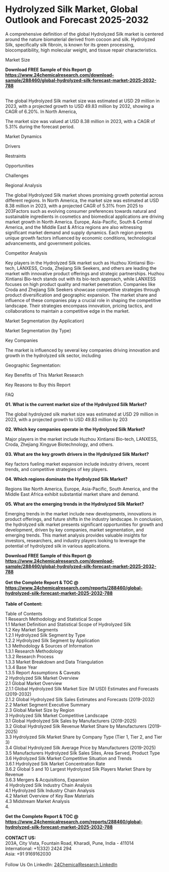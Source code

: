 <h1>Hydrolyzed Silk Market, Global Outlook and Forecast 2025-2032</h1><p>A comprehensive definition of the global Hydrolyzed Silk market is centered around the nature biomaterial derived from cocoon and silk. Hydrolyzed Silk, specifically silk fibroin, is known for its green processing, biocompatibility, high molecular weight, and tissue repair characteristics.</p><p>
Market Size</p><p>
</p><div><b>Download FREE Sample of this Report @ 
            <a href="https://www.24chemicalresearch.com/download-sample/288460/global-hydrolyzed-silk-forecast-market-2025-2032-788">
            https://www.24chemicalresearch.com/download-sample/288460/global-hydrolyzed-silk-forecast-market-2025-2032-788</a></b></div><br><p>The global Hydrolyzed Silk market size was estimated at USD 29 million in 2023, with a projected growth to USD 49.83 million by 2032, showing a CAGR of 6.20%. In North America,</p><p>
</p><p>The market size was valued at USD 8.38 million in 2023, with a CAGR of 5.31% during the forecast period.</p><p>
Market Dynamics</p><p>
Drivers</p><p>
</p><p>
Restraints</p><p>
</p><p>
Opportunities</p><p>
</p><p>
Challenges</p><p>
</p><p>
Regional Analysis</p><p>
</p><p>The global Hydrolyzed Silk market shows promising growth potential across different regions. In North America, the market size was estimated at USD 8.38 million in 2023, with a projected CAGR of 5.31% from 2025 to 203Factors such as evolving consumer preferences towards natural and sustainable ingredients in cosmetics and biomedical applications are driving market growth in North America. Europe, Asia-Pacific, South &amp; Central America, and the Middle East &amp; Africa regions are also witnessing significant market demand and supply dynamics. Each region presents unique growth factors influenced by economic conditions, technological advancements, and government policies.</p><p>
Competitor Analysis</p><p>
</p><p>Key players in the Hydrolyzed Silk market such as Huzhou Xintiansi Bio-tech, LANXESS, Croda, Zhejiang Silk Seekers, and others are leading the market with innovative product offerings and strategic partnerships. Huzhou Xintiansi Bio-tech stands out with its bio-tech approach, while LANXESS focuses on high product quality and market penetration. Companies like Croda and Zhejiang Silk Seekers showcase competitive strategies through product diversification and geographic expansion. The market share and influence of these companies play a crucial role in shaping the competitive landscape. Their strategies encompass innovation, pricing tactics, and collaborations to maintain a competitive edge in the market.</p><p>
Market Segmentation (by Application)</p><p>
</p><p>
Market Segmentation (by Type)</p><p>
</p><p>
Key Companies</p><p>
The market is influenced by several key companies driving innovation and growth in the hydrolyzed silk sector, including</p><p>
</p><p>
Geographic Segmentation:</p><p>
</p><p>

Key Benefits of This Market Research</p><p>
</p><p>
Key Reasons to Buy this Report</p><p>
</p><p>
FAQ</p><p>
<strong>01. What is the current market size of the Hydrolyzed Silk Market? </strong></p><p>
The global hydrolyzed silk market size was estimated at USD 29 million in 2023, with a projected growth to USD 49.83 million by 203</p><p>
<strong>02. Which key companies operate in the Hydrolyzed Silk Market?</strong></p><p>
Major players in the market include Huzhou Xintiansi Bio-tech, LANXESS, Croda, Zhejiang Xingyue Biotechnology, and others.</p><p>
<strong>03. What are the key growth drivers in the Hydrolyzed Silk Market?</strong></p><p>
Key factors fueling market expansion include industry drivers, recent trends, and competitive strategies of key players.</p><p>
<strong>04. Which regions dominate the Hydrolyzed Silk Market?</strong></p><p>
Regions like North America, Europe, Asia-Pacific, South America, and the Middle East Africa exhibit substantial market share and demand.</p><p>
<strong>05. What are the emerging trends in the Hydrolyzed Silk Market?</strong></p><p>
Emerging trends in the market include new developments, innovations in product offerings, and future shifts in the industry landscape. In conclusion, the hydrolyzed silk market presents significant opportunities for growth and development, driven by key companies, market segmentation, and emerging trends. This market analysis provides valuable insights for investors, researchers, and industry players looking to leverage the potential of hydrolyzed silk in various applications.
</p><div><b>Download FREE Sample of this Report @ 
            <a href="https://www.24chemicalresearch.com/download-sample/288460/global-hydrolyzed-silk-forecast-market-2025-2032-788">
            https://www.24chemicalresearch.com/download-sample/288460/global-hydrolyzed-silk-forecast-market-2025-2032-788</a></b></div><br><div><b>Get the Complete Report & TOC @ 
            <a href="https://www.24chemicalresearch.com/reports/288460/global-hydrolyzed-silk-forecast-market-2025-2032-788">
            https://www.24chemicalresearch.com/reports/288460/global-hydrolyzed-silk-forecast-market-2025-2032-788</a></b></div><br>
            <b>Table of Content:</b><p>Table of Contents<br />
1 Research Methodology and Statistical Scope<br />
1.1 Market Definition and Statistical Scope of Hydrolyzed Silk<br />
1.2 Key Market Segments<br />
1.2.1 Hydrolyzed Silk Segment by Type<br />
1.2.2 Hydrolyzed Silk Segment by Application<br />
1.3 Methodology & Sources of Information<br />
1.3.1 Research Methodology<br />
1.3.2 Research Process<br />
1.3.3 Market Breakdown and Data Triangulation<br />
1.3.4 Base Year<br />
1.3.5 Report Assumptions & Caveats<br />
2 Hydrolyzed Silk Market Overview<br />
2.1 Global Market Overview<br />
2.1.1 Global Hydrolyzed Silk Market Size (M USD) Estimates and Forecasts (2019-2032)<br />
2.1.2 Global Hydrolyzed Silk Sales Estimates and Forecasts (2019-2032)<br />
2.2 Market Segment Executive Summary<br />
2.3 Global Market Size by Region<br />
3 Hydrolyzed Silk Market Competitive Landscape<br />
3.1 Global Hydrolyzed Silk Sales by Manufacturers (2019-2025)<br />
3.2 Global Hydrolyzed Silk Revenue Market Share by Manufacturers (2019-2025)<br />
3.3 Hydrolyzed Silk Market Share by Company Type (Tier 1, Tier 2, and Tier 3)<br />
3.4 Global Hydrolyzed Silk Average Price by Manufacturers (2019-2025)<br />
3.5 Manufacturers Hydrolyzed Silk Sales Sites, Area Served, Product Type<br />
3.6 Hydrolyzed Silk Market Competitive Situation and Trends<br />
3.6.1 Hydrolyzed Silk Market Concentration Rate<br />
3.6.2 Global 5 and 10 Largest Hydrolyzed Silk Players Market Share by Revenue<br />
3.6.3 Mergers & Acquisitions, Expansion<br />
4 Hydrolyzed Silk Industry Chain Analysis<br />
4.1 Hydrolyzed Silk Industry Chain Analysis<br />
4.2 Market Overview of Key Raw Materials<br />
4.3 Midstream Market Analysis<br />
4.</p><div><b>Get the Complete Report & TOC @ 
            <a href="https://www.24chemicalresearch.com/reports/288460/global-hydrolyzed-silk-forecast-market-2025-2032-788">
            https://www.24chemicalresearch.com/reports/288460/global-hydrolyzed-silk-forecast-market-2025-2032-788</a></b></div><br><b>CONTACT US:</b><br>
            203A, City Vista, Fountain Road, Kharadi, Pune, India - 411014<br>
            International: +1(332) 2424 294<br>
            Asia: +91 9169162030 <br><br>
            Follow Us On LinkedIn: <a href="https://www.linkedin.com/company/24chemicalresearch/">24ChemicalResearch LinkedIn</a>